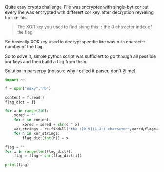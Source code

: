 Quite easy crypto challenge. File was encrypted with single-byt xor but every line was encrypted with different xor key, after decryption revealing tip like this:

>The XOR key you used to find string this is the 0 character index of the flag 

So basically XOR key used to decrypt specific line was n-th character number of the flag.

So to solve it, simple python script was sufficient to go through all possible xor keys and then build a flag from them.

Solution in parser.py (not sure why I called it parser, don't @ me)

```python
import re

f = open("eaxy","rb")

content = f.read()
flag_dict = {}

for x in range(256):
    xored = ""
    for c in content:
        xored = xored + chr(c ^ x)
    xor_strings = re.findall("the ([0-9]{1,2}) character",xored,flags=re.IGNORECASE)
    for n in xor_strings:
        flag_dict[int(n)] = x

flag = ""
for i in range(len(flag_dict)):
    flag = flag + chr(flag_dict[i])

print(flag)
```
